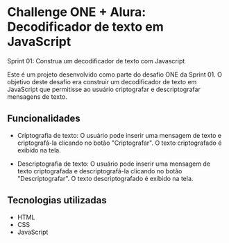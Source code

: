 # Challenge ONE + Alura: Decodificador de texto em JavaScript
Sprint 01: Construa um decodificador de texto com Javascript


Este é um projeto desenvolvido como parte do desafio ONE da Sprint 01. O objetivo deste desafio era construir um decodificador de texto em JavaScript que permitisse ao usuário criptografar e descriptografar mensagens de texto.

## Funcionalidades
 - Criptografia de texto: O usuário pode inserir uma mensagem de texto e criptografá-la clicando no botão "Criptografar". O texto criptografado é exibido na tela.

 - Descriptografia de texto: O usuário pode inserir uma mensagem de texto criptografada e descriptografá-la clicando no botão "Descriptografar". O texto descriptografado é exibido na tela.

## Tecnologias utilizadas
- HTML
- CSS
- JavaScript
